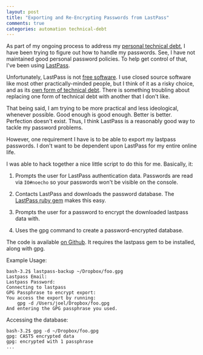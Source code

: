 ```yaml
---
layout: post
title: "Exporting and Re-Encrypting Passwords from LastPass"
comments: true
categories: automation technical-debt
---
```


As part of my ongoing process to address my
[personal technical debt](/entries/your-workstation-is-a-massive-technical-debt/),
I have been trying to figure out how to handle my passwords.
See, I have not maintained good personal password policies. To help get
control of that, I've been using
[LastPass](https://lastpass.com/).

Unfortunately, LastPass is not
[free software](http://www.gnu.org/philosophy/free-sw.html).
I use closed source software like most other practically-minded
people, but I think of it as
a risky choice, and as its
[own form of technical debt](/entries/closed-source-as-risk).
There is something troubling about replacing one form of technical
debt with another that I don't like.

That being said, I am trying to be more practical and less
ideological, whenever possible.
Good enough is good enough. Better is better. Perfection doesn't exist.
Thus, I think LastPass is a reasonably good way to tackle
my password problems.


However, one requirement I have is to be able to export my lastpass
passwords. I don't want to be dependent upon LastPass for my entire
online life.

I was able to hack together a nice little script to do this for me.
Basically, it:

1. Prompts the user for LastPass authentication data. Passwords are
   read via `IO#noecho` so your passwords won't be visible on the
   console.

1. Contacts LastPass and downloads the password database. The
   [LastPass ruby gem](https://github.com/detunized/lastpass-ruby)
   makes this easy.

2. Prompts the user for a password to encrypt the downloaded lastpass
   data with.

3. Uses the gpg command to create a password-encrypted database.



The code is available
[on Github](https://github.com/joelmccracken/dotfiles/blob/master/bin/lastpass-backup).
It requires the lastpass gem to be installed, along with gpg.


Example Usage:

    bash-3.2$ lastpass-backup ~/Dropbox/foo.gpg
    Lastpass Email:
    Lastpass Password:
    Connecting to lastpass
    GPG Passphrase to encrypt export:
    You access the export by running:
        gpg -d /Users/joel/Dropbox/foo.gpg
    And entering the GPG passphrase you used.

Accessing the database:

    bash-3.2$ gpg -d ~/Dropbox/foo.gpg
    gpg: CAST5 encrypted data
    gpg: encrypted with 1 passphrase
    ...


